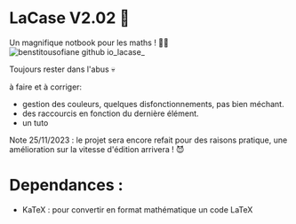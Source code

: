 # LaCase V2.02 📓
Un magnifique notbook pour les maths ! 🔢✨
![benstitousofiane github io_lacase_](https://github.com/benstitousofiane/lacase/assets/129552238/6fbbc9e9-bbe8-45d6-a8a0-24b1a839f2e6)

Toujours rester dans l'abus 💀

à faire et à corriger:
- gestion des couleurs, quelques disfonctionnements, pas bien méchant.
- des raccourcis en fonction du dernière élément.
- un tuto

Note 25/11/2023 : le projet sera encore refait pour des raisons pratique, une amélioration sur la vitesse d'édition arrivera ! 😈

# Dependances :
- KaTeX : pour convertir en format mathématique un code LaTeX
